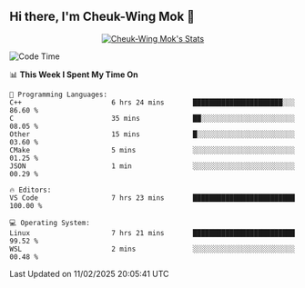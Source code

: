 ## Hi there, I'm Cheuk-Wing Mok 👋

<!--
**mozro0327/mozro0327** is a ✨ _special_ ✨ repository because its `README.md` (this file) appears on your GitHub profile.

Here are some ideas to get you started:

- 🔭 I’m currently working on ...
- 🌱 I’m currently learning ...
- 👯 I’m looking to collaborate on ...
- 🤔 I’m looking for help with ...
- 💬 Ask me about ...
- 📫 How to reach me: ...
- 😄 Pronouns: ...
- ⚡ Fun fact: ...
-->

<p align="center">
  <a href="https://github.com/mozro0327" class="rich-diff-level-one">
    <img src="https://github-readme-stats.vercel.app/api?username=mozro0327&title_color=333&text_color=777" alt="Cheuk-Wing Mok's Stats" >
    <!-- &hide=issues
    <img src="https://github-readme-stats.vercel.app/api?username=mozro0327&hide=issues&title_color=333&text_color=777" alt="Cheuk-Wing Mok's Stats" >
    -->
  </a>
</p>

<!--START_SECTION:waka-->
![Code Time](http://img.shields.io/badge/Code%20Time-3%2C202%20hrs%2057%20mins-blue)

📊 **This Week I Spent My Time On** 

```text
💬 Programming Languages: 
C++                      6 hrs 24 mins       ██████████████████████░░░   86.60 % 
C                        35 mins             ██░░░░░░░░░░░░░░░░░░░░░░░   08.05 % 
Other                    15 mins             █░░░░░░░░░░░░░░░░░░░░░░░░   03.60 % 
CMake                    5 mins              ░░░░░░░░░░░░░░░░░░░░░░░░░   01.25 % 
JSON                     1 min               ░░░░░░░░░░░░░░░░░░░░░░░░░   00.29 % 

🔥 Editors: 
VS Code                  7 hrs 23 mins       █████████████████████████   100.00 % 

💻 Operating System: 
Linux                    7 hrs 21 mins       █████████████████████████   99.52 % 
WSL                      2 mins              ░░░░░░░░░░░░░░░░░░░░░░░░░   00.48 % 
```


 Last Updated on 11/02/2025 20:05:41 UTC
<!--END_SECTION:waka-->
